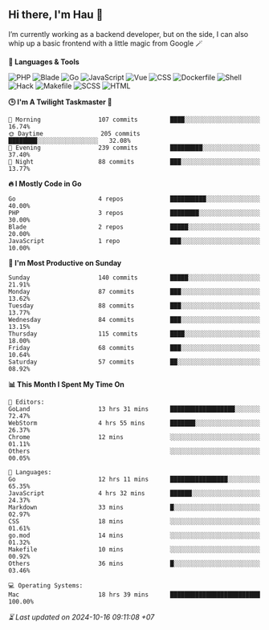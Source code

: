 ## Hi there, I'm Hau 👋
I’m currently working as a backend developer, but on the side, I can also whip up a basic frontend with a little magic from Google 🪄

<!--START_SECTION:readme-stats-->
**💬 Languages & Tools**

![PHP](https://img.shields.io/badge/PHP-64.83%25-4F5D95?&logo=PHP&labelColor=151b23)
![Blade](https://img.shields.io/badge/Blade-26.17%25-f7523f?&logo=Blade&labelColor=151b23)
![Go](https://img.shields.io/badge/Go-04.74%25-00ADD8?&logo=Go&labelColor=151b23)
![JavaScript](https://img.shields.io/badge/JavaScript-02.38%25-f1e05a?&logo=JavaScript&labelColor=151b23)
![Vue](https://img.shields.io/badge/Vue-01.21%25-41b883?&logo=Vue&labelColor=151b23)
![CSS](https://img.shields.io/badge/CSS-00.29%25-563d7c?&logo=CSS&labelColor=151b23)
![Dockerfile](https://img.shields.io/badge/Dockerfile-00.13%25-384d54?&logo=Dockerfile&labelColor=151b23)
![Shell](https://img.shields.io/badge/Shell-00.09%25-89e051?&logo=Shell&labelColor=151b23)
![Hack](https://img.shields.io/badge/Hack-00.07%25-878787?&logo=Hack&labelColor=151b23)
![Makefile](https://img.shields.io/badge/Makefile-00.06%25-427819?&logo=Makefile&labelColor=151b23)
![SCSS](https://img.shields.io/badge/SCSS-00.02%25-c6538c?&logo=SCSS&labelColor=151b23)
![HTML](https://img.shields.io/badge/HTML-00.02%25-e34c26?&logo=HTML&labelColor=151b23)


**🕒 I'm A Twilight Taskmaster 🌆**

```text
🌅 Morning                107 commits         ████░░░░░░░░░░░░░░░░░░░░░   16.74%
🌞 Daytime                205 commits         ████████░░░░░░░░░░░░░░░░░   32.08%
🌆 Evening                239 commits         █████████░░░░░░░░░░░░░░░░   37.40%
🌙 Night                  88 commits          ███░░░░░░░░░░░░░░░░░░░░░░   13.77%
```

**🔥 I Mostly Code in Go**

```text
Go                       4 repos             ██████████░░░░░░░░░░░░░░░   40.00%
PHP                      3 repos             ████████░░░░░░░░░░░░░░░░░   30.00%
Blade                    2 repos             █████░░░░░░░░░░░░░░░░░░░░   20.00%
JavaScript               1 repo              ███░░░░░░░░░░░░░░░░░░░░░░   10.00%
```

**📅 I'm Most Productive on Sunday**

```text
Sunday                   140 commits         █████░░░░░░░░░░░░░░░░░░░░   21.91%
Monday                   87 commits          ███░░░░░░░░░░░░░░░░░░░░░░   13.62%
Tuesday                  88 commits          ███░░░░░░░░░░░░░░░░░░░░░░   13.77%
Wednesday                84 commits          ███░░░░░░░░░░░░░░░░░░░░░░   13.15%
Thursday                 115 commits         ████░░░░░░░░░░░░░░░░░░░░░   18.00%
Friday                   68 commits          ███░░░░░░░░░░░░░░░░░░░░░░   10.64%
Saturday                 57 commits          ██░░░░░░░░░░░░░░░░░░░░░░░   08.92%
```

**📊 This Month I Spent My Time On**

```text
📝 Editors:
GoLand                   13 hrs 31 mins      ██████████████████░░░░░░░   72.47%
WebStorm                 4 hrs 55 mins       ███████░░░░░░░░░░░░░░░░░░   26.37%
Chrome                   12 mins             ░░░░░░░░░░░░░░░░░░░░░░░░░   01.11%
Others                                       ░░░░░░░░░░░░░░░░░░░░░░░░░   00.05%

💬 Languages:
Go                       12 hrs 11 mins      ████████████████░░░░░░░░░   65.35%
JavaScript               4 hrs 32 mins       ██████░░░░░░░░░░░░░░░░░░░   24.37%
Markdown                 33 mins             █░░░░░░░░░░░░░░░░░░░░░░░░   02.97%
CSS                      18 mins             ░░░░░░░░░░░░░░░░░░░░░░░░░   01.61%
go.mod                   14 mins             ░░░░░░░░░░░░░░░░░░░░░░░░░   01.32%
Makefile                 10 mins             ░░░░░░░░░░░░░░░░░░░░░░░░░   00.92%
Others                   36 mins             █░░░░░░░░░░░░░░░░░░░░░░░░   03.46%

💻 Operating Systems:
Mac                      18 hrs 39 mins      █████████████████████████   100.00%
```



*⏳ Last updated on 2024-10-16 09:11:08 +07*
<!--END_SECTION:readme-stats-->

